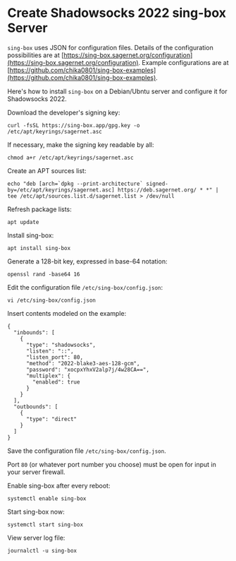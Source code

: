 # Create Shadowsocks 2022 sing-box Server

`sing-box` uses JSON for configuration files. Details of the configuration possibilities are at [https://sing-box.sagernet.org/configuration](https://sing-box.sagernet.org/configuration). Example configurations are at [https://github.com/chika0801/sing-box-examples](https://github.com/chika0801/sing-box-examples).

Here's how to install `sing-box` on a Debian/Ubntu server and configure it for Shadowsocks 2022.

Download the developer's signing key:

```
curl -fsSL https://sing-box.app/gpg.key -o /etc/apt/keyrings/sagernet.asc
```

If necessary, make the signing key readable by all:

```
chmod a+r /etc/apt/keyrings/sagernet.asc
```

Create an APT sources list:

```
echo "deb [arch=`dpkg --print-architecture` signed-by=/etc/apt/keyrings/sagernet.asc] https://deb.sagernet.org/ * *" | tee /etc/apt/sources.list.d/sagernet.list > /dev/null
```

Refresh package lists:

```
apt update
```

Install sing-box:

```
apt install sing-box
```

Generate a 128-bit key, expressed in base-64 notation:

```
openssl rand -base64 16
```

Edit the configuration file `/etc/sing-box/config.json`:

```
vi /etc/sing-box/config.json
```

Insert contents modeled on the example:

```
{
  "inbounds": [
    {
      "type": "shadowsocks",
      "listen": "::",
      "listen_port": 80,
      "method": "2022-blake3-aes-128-gcm",
      "password": "xocpxYhxV2alp7j/4w28CA==", 
      "multiplex": {
        "enabled": true
      }
    }
  ],
  "outbounds": [
    {
      "type": "direct"
    }
  ]
}
```

Save the configuration file `/etc/sing-box/config.json`.

Port `80` (or whatever port number you choose) must be open for input in your server firewall.

Enable sing-box after every reboot:

```
systemctl enable sing-box
```

Start sing-box now:

```
systemctl start sing-box
```

View server log file:

```
journalctl -u sing-box
```
